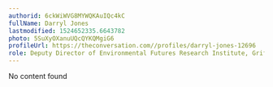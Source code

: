 ```yaml
---
authorid: 6ckWiWVG8MYWQKAuIQc4kC
fullName: Darryl Jones
lastmodified: 1524652335.6643782
photo: 5SuXyOXanuUQcQYKQMgiG6
profileUrl: https://theconversation.com//profiles/darryl-jones-12696
role: Deputy Director of Environmental Futures Research Institute, Griffith University
---
```

No content found